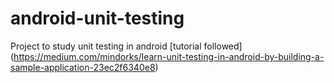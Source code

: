 # android-unit-testing
Project to study unit testing in android [tutorial followed] (https://medium.com/mindorks/learn-unit-testing-in-android-by-building-a-sample-application-23ec2f6340e8)


